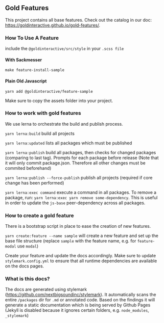 ## Gold Features

This project contains all base features. Check out the catalog in our doc: <https://goldinteractive.github.io/gold-features/>.

### How To Use A Feature

include the `@goldinteractive/src/style` in your `.scss file`

#### With Sackmesser

`make feature-install-sample`

#### Plain Old Javascript

`yarn add @goldinteractive/feature-sample`

Make sure to copy the assets folder into your project.

### How to work with gold features

We use lerna to orchestrate the build and publish process.

`yarn lerna:build` build all projects

`yarn lerna:updated` lists all packages which must be published

`yarn lerna:publish` build all packages, then checks for changed packages (comparing to last tag). Prompts for each package before release (Note that it will only commit package.json. Therefore all other changes must be commited beforehand)

`yarn lerna:publish --force-publish` publish all projects (required if core change has been performed)

`yarn lerna:exec command` execute a command in all packages. To remove a package, run: `yarn lerna:exec yarn remove some-dependency`. This is useful in order to update the `js-base` peer-dependency across all packages.

### How to create a gold feature

There is a bootstrap script in place to ease the creation of new features.

`yarn create:feature --name sample` will create a new feature and set up the base file structure (replace `sample` with the feature name, e.g. for `feature-modal` use `modal`)

Create your feature and update the docs accordingly. Make sure to update `stylemark.config.yml` to ensure that all runtime dependencies are available on the docs pages.

### What is this docs?

The docs are generated using stylemark (https://github.com/nextbigsoundinc/stylemark). It automatically scans the entire `/packages` dir for `.md` or annotated code. Based on the findings it will generate a static documentation which is being served by Github Pages (Jekyll is disabled because it ignores certain folders, e.g. `node_modules`, `_stylemark`)